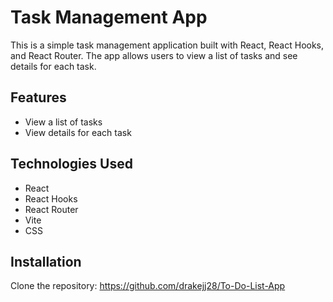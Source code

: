 # Task Management App

This is a simple task management application built with React, React Hooks, and React Router. The app allows users to view a list of tasks and see details for each task.

## Features

- View a list of tasks
- View details for each task

## Technologies Used

- React
- React Hooks
- React Router
- Vite
- CSS

## Installation

Clone the repository:
https://github.com/drakejj28/To-Do-List-App


<!-- # React + Vite

This template provides a minimal setup to get React working in Vite with HMR and some ESLint rules.

Currently, two official plugins are available:

- [@vitejs/plugin-react](https://github.com/vitejs/vite-plugin-react/blob/main/packages/plugin-react/README.md) uses [Babel](https://babeljs.io/) for Fast Refresh
- [@vitejs/plugin-react-swc](https://github.com/vitejs/vite-plugin-react-swc) uses [SWC](https://swc.rs/) for Fast Refresh -->
